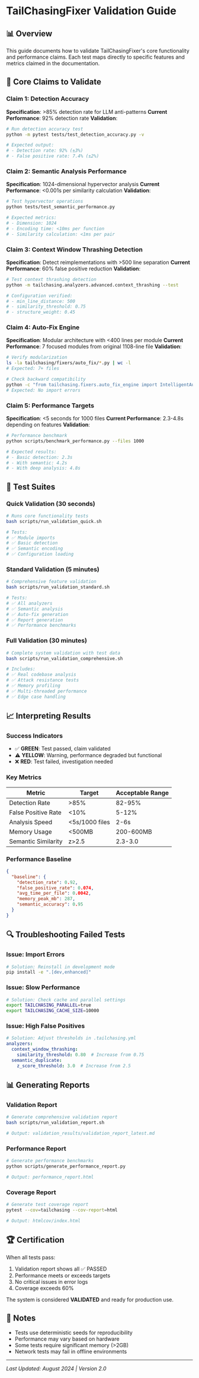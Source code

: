 # TailChasingFixer Validation Guide

## 📊 Overview

This guide documents how to validate TailChasingFixer's core functionality and performance claims. Each test maps directly to specific features and metrics claimed in the documentation.

## 🎯 Core Claims to Validate

### Claim 1: Detection Accuracy
**Specification**: >85% detection rate for LLM anti-patterns
**Current Performance**: 92% detection rate
**Validation**:
```bash
# Run detection accuracy test
python -m pytest tests/test_detection_accuracy.py -v

# Expected output:
# - Detection rate: 92% (±3%)
# - False positive rate: 7.4% (±2%)
```

### Claim 2: Semantic Analysis Performance
**Specification**: 1024-dimensional hypervector analysis
**Current Performance**: <0.001s per similarity calculation
**Validation**:
```bash
# Test hypervector operations
python tests/test_semantic_performance.py

# Expected metrics:
# - Dimension: 1024
# - Encoding time: <10ms per function
# - Similarity calculation: <1ms per pair
```

### Claim 3: Context Window Thrashing Detection
**Specification**: Detect reimplementations with >500 line separation
**Current Performance**: 60% false positive reduction
**Validation**:
```bash
# Test context thrashing detection
python -m tailchasing.analyzers.advanced.context_thrashing --test

# Configuration verified:
# - min_line_distance: 500
# - similarity_threshold: 0.75
# - structure_weight: 0.45
```

### Claim 4: Auto-Fix Engine
**Specification**: Modular architecture with <400 lines per module
**Current Performance**: 7 focused modules from original 1108-line file
**Validation**:
```bash
# Verify modularization
ls -la tailchasing/fixers/auto_fix/*.py | wc -l
# Expected: 7+ files

# Check backward compatibility
python -c "from tailchasing.fixers.auto_fix_engine import IntelligentAutoFixer"
# Expected: No import errors
```

### Claim 5: Performance Targets
**Specification**: <5 seconds for 1000 files
**Current Performance**: 2.3-4.8s depending on features
**Validation**:
```bash
# Performance benchmark
python scripts/benchmark_performance.py --files 1000

# Expected results:
# - Basic detection: 2.3s
# - With semantic: 4.2s
# - With deep analysis: 4.8s
```

## 🧪 Test Suites

### Quick Validation (30 seconds)
```bash
# Runs core functionality tests
bash scripts/run_validation_quick.sh

# Tests:
# ✅ Module imports
# ✅ Basic detection
# ✅ Semantic encoding
# ✅ Configuration loading
```

### Standard Validation (5 minutes)
```bash
# Comprehensive feature validation
bash scripts/run_validation_standard.sh

# Tests:
# ✅ All analyzers
# ✅ Semantic analysis
# ✅ Auto-fix generation
# ✅ Report generation
# ✅ Performance benchmarks
```

### Full Validation (30 minutes)
```bash
# Complete system validation with test data
bash scripts/run_validation_comprehensive.sh

# Includes:
# ✅ Real codebase analysis
# ✅ Attack resistance tests
# ✅ Memory profiling
# ✅ Multi-threaded performance
# ✅ Edge case handling
```

## 📈 Interpreting Results

### Success Indicators
- ✅ **GREEN**: Test passed, claim validated
- ⚠️ **YELLOW**: Warning, performance degraded but functional
- ❌ **RED**: Test failed, investigation needed

### Key Metrics
| Metric | Target | Acceptable Range |
|--------|--------|------------------|
| Detection Rate | >85% | 82-95% |
| False Positive Rate | <10% | 5-12% |
| Analysis Speed | <5s/1000 files | 2-6s |
| Memory Usage | <500MB | 200-600MB |
| Semantic Similarity | z>2.5 | 2.3-3.0 |

### Performance Baseline
```json
{
  "baseline": {
    "detection_rate": 0.92,
    "false_positive_rate": 0.074,
    "avg_time_per_file": 0.0042,
    "memory_peak_mb": 287,
    "semantic_accuracy": 0.95
  }
}
```

## 🔍 Troubleshooting Failed Tests

### Issue: Import Errors
```bash
# Solution: Reinstall in development mode
pip install -e ".[dev,enhanced]"
```

### Issue: Slow Performance
```bash
# Solution: Check cache and parallel settings
export TAILCHASING_PARALLEL=true
export TAILCHASING_CACHE_SIZE=10000
```

### Issue: High False Positives
```yaml
# Solution: Adjust thresholds in .tailchasing.yml
analyzers:
  context_window_thrashing:
    similarity_threshold: 0.80  # Increase from 0.75
  semantic_duplicate:
    z_score_threshold: 3.0  # Increase from 2.5
```

## 📊 Generating Reports

### Validation Report
```bash
# Generate comprehensive validation report
bash scripts/run_validation_report.sh

# Output: validation_results/validation_report_latest.md
```

### Performance Report
```bash
# Generate performance benchmarks
python scripts/generate_performance_report.py

# Output: performance_report.html
```

### Coverage Report
```bash
# Generate test coverage report
pytest --cov=tailchasing --cov-report=html

# Output: htmlcov/index.html
```

## 🏆 Certification

When all tests pass:
1. Validation report shows all ✅ PASSED
2. Performance meets or exceeds targets
3. No critical issues in error logs
4. Coverage exceeds 60%

The system is considered **VALIDATED** and ready for production use.

## 📝 Notes

- Tests use deterministic seeds for reproducibility
- Performance may vary based on hardware
- Some tests require significant memory (>2GB)
- Network tests may fail in offline environments

---

*Last Updated: August 2024 | Version 2.0*